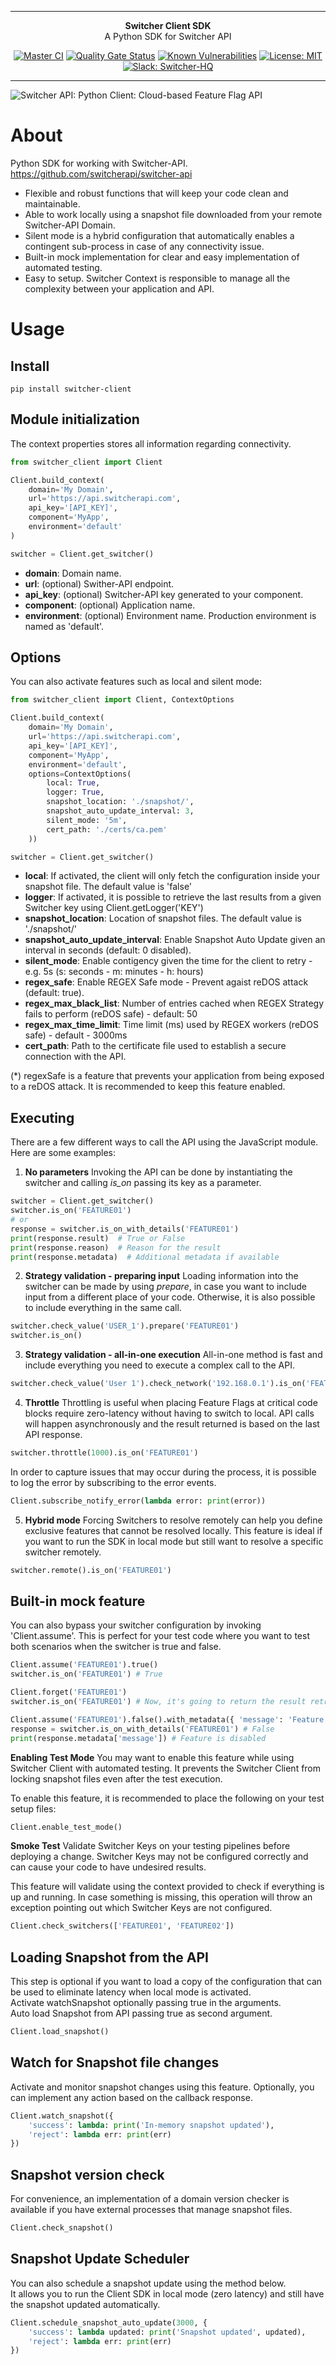 ***

<div align="center">
<b>Switcher Client SDK</b><br>
A Python SDK for Switcher API
</div>

<div align="center">

[![Master CI](https://github.com/switcherapi/switcher-client-py/actions/workflows/master.yml/badge.svg)](https://github.com/switcherapi/switcher-client-py/actions/workflows/master.yml)
[![Quality Gate Status](https://sonarcloud.io/api/project_badges/measure?project=switcherapi_switcher-client-py&metric=alert_status)](https://sonarcloud.io/dashboard?id=switcherapi_switcher-client-py)
[![Known Vulnerabilities](https://snyk.io/test/github/switcherapi/switcher-client-py/badge.svg)](https://snyk.io/test/github/switcherapi/switcher-client-py)
[![License: MIT](https://img.shields.io/badge/License-MIT-yellow.svg)](https://opensource.org/licenses/MIT)
[![Slack: Switcher-HQ](https://img.shields.io/badge/slack-@switcher/hq-blue.svg?logo=slack)](https://switcher-hq.slack.com/)

</div>

***

![Switcher API: Python Client: Cloud-based Feature Flag API](https://github.com/switcherapi/switcherapi-assets/blob/master/logo/switcherapi_python_client.png)

# About  
Python SDK for working with Switcher-API.
https://github.com/switcherapi/switcher-api

- Flexible and robust functions that will keep your code clean and maintainable.
- Able to work locally using a snapshot file downloaded from your remote Switcher-API Domain.
- Silent mode is a hybrid configuration that automatically enables a contingent sub-process in case of any connectivity issue.
- Built-in mock implementation for clear and easy implementation of automated testing.
- Easy to setup. Switcher Context is responsible to manage all the complexity between your application and API.

# Usage

## Install  
`pip install switcher-client`

## Module initialization
The context properties stores all information regarding connectivity.

```python
from switcher_client import Client

Client.build_context(
    domain='My Domain',
    url='https://api.switcherapi.com',
    api_key='[API_KEY]',
    component='MyApp',
    environment='default'
)

switcher = Client.get_switcher()
```

- **domain**: Domain name.
- **url**: (optional) Swither-API endpoint.
- **api_key**: (optional) Switcher-API key generated to your component.
- **component**: (optional) Application name.
- **environment**: (optional) Environment name. Production environment is named as 'default'.

## Options
You can also activate features such as local and silent mode:

```python
from switcher_client import Client, ContextOptions

Client.build_context(
    domain='My Domain',
    url='https://api.switcherapi.com',
    api_key='[API_KEY]',
    component='MyApp',
    environment='default',
    options=ContextOptions(
        local: True,
        logger: True,
        snapshot_location: './snapshot/',
        snapshot_auto_update_interval: 3,
        silent_mode: '5m',
        cert_path: './certs/ca.pem'
    ))

switcher = Client.get_switcher()
```

- **local**: If activated, the client will only fetch the configuration inside your snapshot file. The default value is 'false'
- **logger**: If activated, it is possible to retrieve the last results from a given Switcher key using Client.getLogger('KEY')
- **snapshot_location**: Location of snapshot files. The default value is './snapshot/'
- **snapshot_auto_update_interval**: Enable Snapshot Auto Update given an interval in seconds (default: 0 disabled).
- **silent_mode**: Enable contigency given the time for the client to retry - e.g. 5s (s: seconds - m: minutes - h: hours)
- **regex_safe**: Enable REGEX Safe mode - Prevent agaist reDOS attack (default: true).
- **regex_max_black_list**: Number of entries cached when REGEX Strategy fails to perform (reDOS safe) - default: 50
- **regex_max_time_limit**: Time limit (ms) used by REGEX workers (reDOS safe) - default - 3000ms
- **cert_path**: Path to the certificate file used to establish a secure connection with the API.

(*) regexSafe is a feature that prevents your application from being exposed to a reDOS attack. It is recommended to keep this feature enabled.<br>

## Executing
There are a few different ways to call the API using the JavaScript module.
Here are some examples:

1. **No parameters**
Invoking the API can be done by instantiating the switcher and calling *is_on* passing its key as a parameter.


```python
switcher = Client.get_switcher()
switcher.is_on('FEATURE01')
# or
response = switcher.is_on_with_details('FEATURE01')
print(response.result)  # True or False
print(response.reason)  # Reason for the result
print(response.metadata)  # Additional metadata if available
```

2. **Strategy validation - preparing input**
Loading information into the switcher can be made by using *prepare*, in case you want to include input from a different place of your code. Otherwise, it is also possible to include everything in the same call.

```python
switcher.check_value('USER_1').prepare('FEATURE01')
switcher.is_on()
```

3. **Strategy validation - all-in-one execution**
All-in-one method is fast and include everything you need to execute a complex call to the API.

```python
switcher.check_value('User 1').check_network('192.168.0.1').is_on('FEATURE01')
```

4. **Throttle**
Throttling is useful when placing Feature Flags at critical code blocks require zero-latency without having to switch to local.
API calls will happen asynchronously and the result returned is based on the last API response.

```python
switcher.throttle(1000).is_on('FEATURE01')
```

In order to capture issues that may occur during the process, it is possible to log the error by subscribing to the error events.

```python
Client.subscribe_notify_error(lambda error: print(error))
```

5. **Hybrid mode**
Forcing Switchers to resolve remotely can help you define exclusive features that cannot be resolved locally.
This feature is ideal if you want to run the SDK in local mode but still want to resolve a specific switcher remotely.

```python
switcher.remote().is_on('FEATURE01')
```

## Built-in mock feature
You can also bypass your switcher configuration by invoking 'Client.assume'. This is perfect for your test code where you want to test both scenarios when the switcher is true and false.

```python
Client.assume('FEATURE01').true()
switcher.is_on('FEATURE01') # True

Client.forget('FEATURE01')
switcher.is_on('FEATURE01') # Now, it's going to return the result retrieved from the API or the Snaopshot file

Client.assume('FEATURE01').false().with_metadata({ 'message': 'Feature is disabled' }) # Include metadata to emulate Relay response
response = switcher.is_on_with_details('FEATURE01') # False
print(response.metadata['message']) # Feature is disabled
```

**Enabling Test Mode**
You may want to enable this feature while using Switcher Client with automated testing.
It prevents the Switcher Client from locking snapshot files even after the test execution.

To enable this feature, it is recommended to place the following on your test setup files:

```python
Client.enable_test_mode()
```

**Smoke Test**
Validate Switcher Keys on your testing pipelines before deploying a change.
Switcher Keys may not be configured correctly and can cause your code to have undesired results.

This feature will validate using the context provided to check if everything is up and running.
In case something is missing, this operation will throw an exception pointing out which Switcher Keys are not configured.

```python
Client.check_switchers(['FEATURE01', 'FEATURE02'])
```

## Loading Snapshot from the API
This step is optional if you want to load a copy of the configuration that can be used to eliminate latency when local mode is activated.<br>
Activate watchSnapshot optionally passing true in the arguments.<br>
Auto load Snapshot from API passing true as second argument.

```python
Client.load_snapshot()
```

## Watch for Snapshot file changes
Activate and monitor snapshot changes using this feature. Optionally, you can implement any action based on the callback response.

```python
Client.watch_snapshot({
    'success': lambda: print('In-memory snapshot updated'),
    'reject': lambda err: print(err)
})
```

## Snapshot version check
For convenience, an implementation of a domain version checker is available if you have external processes that manage snapshot files.

```python
Client.check_snapshot()
```

## Snapshot Update Scheduler
You can also schedule a snapshot update using the method below.<br>
It allows you to run the Client SDK in local mode (zero latency) and still have the snapshot updated automatically.

```python
Client.schedule_snapshot_auto_update(3000, {
    'success': lambda updated: print('Snapshot updated', updated),
    'reject': lambda err: print(err)
})
```